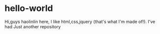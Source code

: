 # hello-world
Hi,guys
haolinlin here, I like html,css,jquery (that's what I'm made of!).
I've had 
Just another repository
